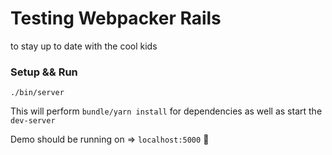 # Testing Webpacker Rails
 to stay up to date with the cool kids

### Setup && Run
```shell
./bin/server
```
This will perform `bundle/yarn install` for dependencies as well as start the `dev-server`

Demo should be running on => `localhost:5000` 💪

